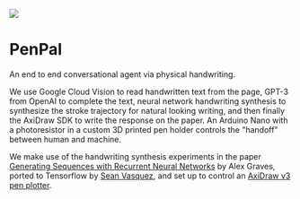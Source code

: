 ![](img/banner.svg)
# PenPal
An end to end conversational agent via physical handwriting.

We use Google Cloud Vision to read handwritten text from the page, GPT-3 from OpenAI to complete the text, neural network handwriting synthesis to synthesize the stroke trajectory for natural looking writing, and then finally the AxiDraw SDK to write the response on the paper. An Arduino Nano with a photoresistor in a custom 3D printed pen holder controls the "handoff" between human and machine.

We make use of the handwriting synthesis experiments in the paper [Generating Sequences with Recurrent Neural Networks](https://arxiv.org/abs/1308.0850) by Alex Graves, ported to Tensorflow by [Sean Vasquez](https://github.com/sjvasquez/handwriting-synthesis), and set up to control an [AxiDraw v3 pen plotter](https://wiki.evilmadscientist.com/AxiDraw).